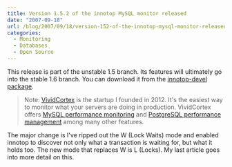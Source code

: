 ```yaml
---
title: Version 1.5.2 of the innotop MySQL monitor released
date: "2007-09-18"
url: /blog/2007/09/18/version-152-of-the-innotop-mysql-monitor-released/
categories:
  - Monitoring
  - Databases
  - Open Source
---
```


This release is part of the unstable 1.5 branch. Its features will ultimately go into the stable 1.6 branch. You can download it from the [innotop-devel package][1].

> Note: [VividCortex](https://vividcortex.com/) is the startup I founded in 2012. It's the easiest way to monitor what
> your servers are doing in production. VividCortex offers [MySQL performance
> monitoring](https://vividcortex.com/monitoring/mysql/) and [PostgreSQL
> performance management](https://vividcortex.com/monitoring/postgres/) among many
> other features.

The major change is I've ripped out the W (Lock Waits) mode and enabled innotop to discover not only what a transaction is waiting for, but what it holds too. The new mode that replaces W is L (Locks). My last article goes into more detail on this.

 [1]: http://code.google.com/p/innotop
